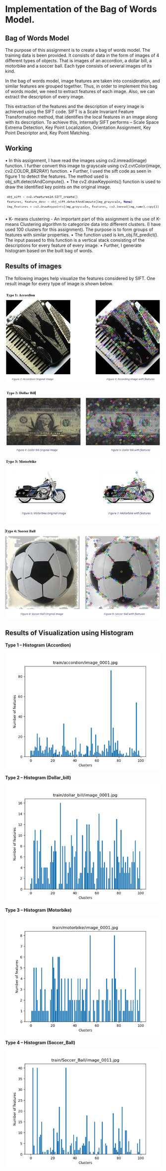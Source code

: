 # Implementation of the Bag of Words Model.

## Bag of Words Model

The purpose of this assignment is to create a bag of words model. The training data is been provided. It consists of data in the form of images of 4 different types of objects. That is images of an accordion, a dollar bill, a motorbike and a soccer ball. Each type consists of several images of its kind. 

In the bag of words model, image features are taken into consideration, and similar features are grouped together. Thus, in order to implement this bag of words model, we need to extract features of each image. Also, we can extract the description of every image. 

This extraction of the features and the description of every image is achieved using the SIFT code. SIFT is a Scale Invariant Feature Transformation method, that identifies the local features in an image along with its description. To achieve this, internally SIFT performs – Scale Space Extrema Detection, Key Point Localization, Orientation Assignment, Key  Point Descriptor and, Key Point Matching.

## Working 

•	In this assignment, I have read the images using cv2.imread(image) function. I further convert this image to grayscale using cv2.cvtColor(image, cv2.COLOR_BR2RAY) function. 
•	Further, I used the sift code as seen in figure 1 to detect the features. The method used is  obj_sift.detectAndCompute(). 
•	The cv2.drawKeypoints() function is used to draw the identified key points on the original image.

![Fig1](https://github.com/AnkitaKhadsare95/Computer-Vision/blob/main/Bag%20Of%20Words%20Model/Images/Fig1.png?raw=true)

•	K- means clustering - An important part of this assignment is the use of K-means Clustering algorithm to categorize data into different clusters. (I have used 100 clusters for this assignment). The purpose is to form groups of features with similar properties.
•	The function used is km_obj.fit_predict(). The input passed to this function is a vertical stack consisting of the descriptions for every feature of every image.
•	Further, I generate histogram based on the built bag of words. 

## Results of images

The following images help visualize the features considered by SIFT. One result image for every type of image is shown below.

![Fig2](https://github.com/AnkitaKhadsare95/Computer-Vision/blob/main/Bag%20Of%20Words%20Model/Images/Fig2.png?raw=true)

![Fig3](https://github.com/AnkitaKhadsare95/Computer-Vision/blob/main/Bag%20Of%20Words%20Model/Images/Fig3.png?raw=true)

![Fig4](https://github.com/AnkitaKhadsare95/Computer-Vision/blob/main/Bag%20Of%20Words%20Model/Images/Fig4.png?raw=true)

![Fig5](https://github.com/AnkitaKhadsare95/Computer-Vision/blob/main/Bag%20Of%20Words%20Model/Images/Fig5.png?raw=true)

## Results of  Visualization using Histogram

**Type 1 – Histogram (Accordion)**

![Fig6](https://github.com/AnkitaKhadsare95/Computer-Vision/blob/main/Bag%20Of%20Words%20Model/Images/Fig6.png?raw=true)

**Type 2 – Histogram (Dollar_bill)**

![Fig7](https://github.com/AnkitaKhadsare95/Computer-Vision/blob/main/Bag%20Of%20Words%20Model/Images/Fig7.png?raw=true)

**Type 3 – Histogram (Motorbike)**

![Fig8](https://github.com/AnkitaKhadsare95/Computer-Vision/blob/main/Bag%20Of%20Words%20Model/Images/Fig8.png?raw=true)

**Type 4 – Histogram (Soccer_Ball)**

![Fig9](https://github.com/AnkitaKhadsare95/Computer-Vision/blob/main/Bag%20Of%20Words%20Model/Images/Fig9.png?raw=true)
